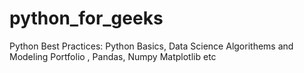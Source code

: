 # python_for_geeks
Python Best Practices: Python Basics, Data Science Algorithems and Modeling Portfolio , Pandas, Numpy Matplotlib etc
